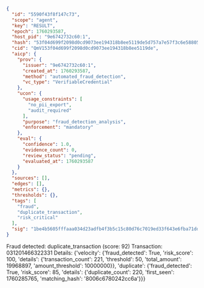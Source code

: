 ```json
{
  "id": "5590f43f8f147c73",
  "scope": "agent",
  "key": "RESULT",
  "epoch": 1760293587,
  "host_pid": "9e6742732c60:1",
  "hash": "53f04d699f2098d0cd9073ee194318b8ee5119de5d757a7e57f3c6e588053472",
  "cid": "QmV153f04d699f2098d0cd9073ee194318b8ee5119de",
  "aicp": {
    "prov": {
      "issuer": "9e6742732c60:1",
      "created_at": 1760293587,
      "method": "automated_fraud_detection",
      "vc_type": "VerifiableCredential"
    },
    "ucon": {
      "usage_constraints": [
        "no_pii_export",
        "audit_required"
      ],
      "purpose": "fraud_detection_analysis",
      "enforcement": "mandatory"
    },
    "eval": {
      "confidence": 1.0,
      "evidence_count": 0,
      "review_status": "pending",
      "evaluated_at": 1760293587
    }
  },
  "sources": [],
  "edges": [],
  "metrics": {},
  "thresholds": {},
  "tags": [
    "fraud",
    "duplicate_transaction",
    "risk_critical"
  ],
  "sig": "1be4b5605fffaaa034d23adfb4f3b5c15c80d76c7019ed33f643e6fba71dd695"
}
```

Fraud detected: duplicate_transaction (score: 92)
Transaction: 031201466322331
Details: {'velocity': {'fraud_detected': True, 'risk_score': 100, 'details': {'transaction_count': 221, 'threshold': 50, 'total_amount': 19968897, 'amount_threshold': 10000000}}, 'duplicate': {'fraud_detected': True, 'risk_score': 85, 'details': {'duplicate_count': 220, 'first_seen': 1760285765, 'matching_hash': '8006c6780242cc6a'}}}